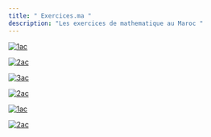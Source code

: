 ```yaml
---
title: " Exercices.ma "
description: "Les exercices de mathematique au Maroc "
---
```



[![1ac](../images/1.png)](/1ac/)  

[![2ac](../images/2.png)](/2ac/)  

[![3ac](../images/3.png)](/3ac/) 

[![2ac](../images/4.png)](/tc/)

[![1ac](../images/5.png)](/1bac/)  

[![2ac](../images/6.png)](/2bac/)  



